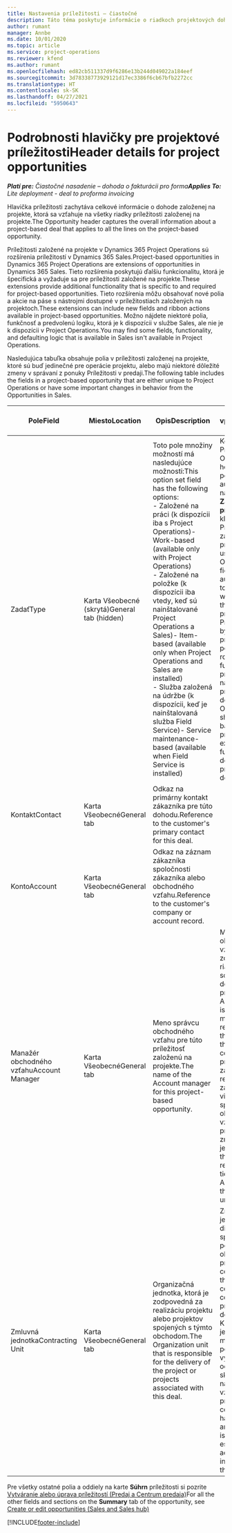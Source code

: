 ```yaml
---
title: Nastavenia príležitosti – čiastočné
description: Táto téma poskytuje informácie o riadkoch projektových dohôd a projektových príležitostí.
author: rumant
manager: Annbe
ms.date: 10/01/2020
ms.topic: article
ms.service: project-operations
ms.reviewer: kfend
ms.author: rumant
ms.openlocfilehash: ed82cb511337d9f6286e13b244d049022a184eef
ms.sourcegitcommit: 3d78338773929121d17ec3386f6cb67bfb2272cc
ms.translationtype: HT
ms.contentlocale: sk-SK
ms.lasthandoff: 04/27/2021
ms.locfileid: "5950643"
---
```

# <a name="header-details-for-project-opportunities"></a><span data-ttu-id="19297-103">Podrobnosti hlavičky pre projektové príležitosti</span><span class="sxs-lookup"><span data-stu-id="19297-103">Header details for project opportunities</span></span>

<span data-ttu-id="19297-104">_**Platí pre:** Čiastočné nasadenie – dohoda o fakturácii pro forma_</span><span class="sxs-lookup"><span data-stu-id="19297-104">_**Applies To:** Lite deployment - deal to proforma invoicing_</span></span>

<span data-ttu-id="19297-105">Hlavička príležitosti zachytáva celkové informácie o dohode založenej na projekte, ktorá sa vzťahuje na všetky riadky príležitosti založenej na projekte.</span><span class="sxs-lookup"><span data-stu-id="19297-105">The Opportunity header captures the overall information about a project-based deal that applies to all the lines on the project-based opportunity.</span></span>

<span data-ttu-id="19297-106">Príležitosti založené na projekte v Dynamics 365 Project Operations sú rozšírenia príležitostí v Dynamics 365 Sales.</span><span class="sxs-lookup"><span data-stu-id="19297-106">Project-based opportunities in Dynamics 365 Project Operations are extensions of opportunities in Dynamics 365 Sales.</span></span> <span data-ttu-id="19297-107">Tieto rozšírenia poskytujú ďalšiu funkcionalitu, ktorá je špecifická a vyžaduje sa pre príležitosti založené na projekte.</span><span class="sxs-lookup"><span data-stu-id="19297-107">These extensions provide additional functionality that is specific to and required for project-based opportunities.</span></span> <span data-ttu-id="19297-108">Tieto rozšírenia môžu obsahovať nové polia a akcie na páse s nástrojmi dostupné v príležitostiach založených na projektoch.</span><span class="sxs-lookup"><span data-stu-id="19297-108">These extensions can include new fields and ribbon actions available in project-based opportunities.</span></span> <span data-ttu-id="19297-109">Možno nájdete niektoré polia, funkčnosť a predvolenú logiku, ktorá je k dispozícii v službe Sales, ale nie je k dispozícii v Project Operations.</span><span class="sxs-lookup"><span data-stu-id="19297-109">You may find some fields, functionality, and defaulting logic that is available in Sales isn't available in Project Operations.</span></span>

<span data-ttu-id="19297-110">Nasledujúca tabuľka obsahuje polia v príležitosti založenej na projekte, ktoré sú buď jedinečné pre operácie projektu, alebo majú niektoré dôležité zmeny v správaní z ponuky Príležitosti v predaji.</span><span class="sxs-lookup"><span data-stu-id="19297-110">The following table includes the fields in a project-based opportunity that are either unique to Project Operations or have some important changes in behavior from the Opportunities in Sales.</span></span>

| <span data-ttu-id="19297-111">**Pole**</span><span class="sxs-lookup"><span data-stu-id="19297-111">**Field**</span></span> | <span data-ttu-id="19297-112">**Miesto**</span><span class="sxs-lookup"><span data-stu-id="19297-112">**Location**</span></span> | <span data-ttu-id="19297-113">**Opis**</span><span class="sxs-lookup"><span data-stu-id="19297-113">**Description**</span></span> | <span data-ttu-id="19297-114">**Nadväzujúci vplyv**</span><span class="sxs-lookup"><span data-stu-id="19297-114">**Downstream impact**</span></span> |
| --- | --- | --- | --- |
| <span data-ttu-id="19297-115">Zadať</span><span class="sxs-lookup"><span data-stu-id="19297-115">Type</span></span> | <span data-ttu-id="19297-116">Karta Všeobecné (skrytá)</span><span class="sxs-lookup"><span data-stu-id="19297-116">General tab (hidden)</span></span> | <span data-ttu-id="19297-117">Toto pole množiny možností má nasledujúce možnosti:</span><span class="sxs-lookup"><span data-stu-id="19297-117">This option set field has the following options:</span></span></br><span data-ttu-id="19297-118">- Založené na práci (k dispozícii iba s Project Operations)</span><span class="sxs-lookup"><span data-stu-id="19297-118">- Work-based (available only with Project Operations)</span></span></br><span data-ttu-id="19297-119">- Založené na položke (k dispozícii iba vtedy, keď sú nainštalované Project Operations a Sales)</span><span class="sxs-lookup"><span data-stu-id="19297-119">- Item-based (available only when Project Operations and Sales are installed)</span></span></br><span data-ttu-id="19297-120">- Služba založená na údržbe (k dispozícii, keď je nainštalovaná služba Field Service)</span><span class="sxs-lookup"><span data-stu-id="19297-120">- Service maintenance-based (available when Field Service is installed)</span></span> | <span data-ttu-id="19297-121">Keď použijete Project Operations, hodnota tohto poľa sa automaticky nastaví na **Založené na práci**, ktorá klasifikuje Príležitosť ako založenú na projekte.</span><span class="sxs-lookup"><span data-stu-id="19297-121">When you use Project Operations, this field value is automatically set to **Work-based** which classifies the Opportunity as project-based.</span></span> <span data-ttu-id="19297-122">Príležitosť by mala byť založená na projekte, aby boli povolené všetky rozšírenia a funkcie na základe projektu v procese následného predaja tejto dohody.</span><span class="sxs-lookup"><span data-stu-id="19297-122">An Opportunity should be project-based to enable all project-specific extensions and functionality in the downstream sales process for this deal.</span></span> |
| <span data-ttu-id="19297-123">Kontakt</span><span class="sxs-lookup"><span data-stu-id="19297-123">Contact</span></span> | <span data-ttu-id="19297-124">Karta Všeobecné</span><span class="sxs-lookup"><span data-stu-id="19297-124">General tab</span></span> | <span data-ttu-id="19297-125">Odkaz na primárny kontakt zákazníka pre túto dohodu.</span><span class="sxs-lookup"><span data-stu-id="19297-125">Reference to the customer's primary contact for this deal.</span></span> | |
| <span data-ttu-id="19297-126">Konto</span><span class="sxs-lookup"><span data-stu-id="19297-126">Account</span></span> | <span data-ttu-id="19297-127">Karta Všeobecné</span><span class="sxs-lookup"><span data-stu-id="19297-127">General tab</span></span> | <span data-ttu-id="19297-128">Odkaz na záznam zákazníka spoločnosti zákazníka alebo obchodného vzťahu.</span><span class="sxs-lookup"><span data-stu-id="19297-128">Reference to the customer's company or account record.</span></span> | |
| <span data-ttu-id="19297-129">Manažér obchodného vzťahu</span><span class="sxs-lookup"><span data-stu-id="19297-129">Account Manager</span></span> | <span data-ttu-id="19297-130">Karta Všeobecné</span><span class="sxs-lookup"><span data-stu-id="19297-130">General tab</span></span> | <span data-ttu-id="19297-131">Meno správcu obchodného vzťahu pre túto príležitosť založenú na projekte.</span><span class="sxs-lookup"><span data-stu-id="19297-131">The name of the Account manager for this project-based opportunity.</span></span> | <span data-ttu-id="19297-132">Manažér obchodného vzťahu je zodpovedný za riadenie vzťahov so zákazníkom po dokončení tohto projektu.</span><span class="sxs-lookup"><span data-stu-id="19297-132">The Account manager is responsible for managing the relationship with the customer through the completion of this project.</span></span> <span data-ttu-id="19297-133">Na základe rezervovateľného záznamu zdroja viazaného na správcu obchodného vzťahu je predvolená zmluvná jednotka.</span><span class="sxs-lookup"><span data-stu-id="19297-133">Based on the bookable resource record tied to the Account manager, the contracting unit is defaulted.</span></span> |
| <span data-ttu-id="19297-134">Zmluvná jednotka</span><span class="sxs-lookup"><span data-stu-id="19297-134">Contracting Unit</span></span> | <span data-ttu-id="19297-135">Karta Všeobecné</span><span class="sxs-lookup"><span data-stu-id="19297-135">General tab</span></span> | <span data-ttu-id="19297-136">Organizačná jednotka, ktorá je zodpovedná za realizáciu projektu alebo projektov spojených s týmto obchodom.</span><span class="sxs-lookup"><span data-stu-id="19297-136">The Organization unit that is responsible for the delivery of the project or projects associated with this deal.</span></span> | <span data-ttu-id="19297-137">Zmluvnou jednotkou je divízia spoločnosti, ktorá po uzatvorení obchodu dokončí projekt(-y).</span><span class="sxs-lookup"><span data-stu-id="19297-137">The contracting unit is the division of the company that will complete the project(s) after the deal is closed.</span></span> <span data-ttu-id="19297-138">Každá zmluvná jednotka má menu, ktorá sa používa na vykazovanie odhadovaných a skutočných nákladov vzniknutých počas projektu.</span><span class="sxs-lookup"><span data-stu-id="19297-138">Every contracting unit has a currency, and this currency is used to report estimated and actual costs incurred during the project.</span></span> |

<span data-ttu-id="19297-139">Pre všetky ostatné polia a oddiely na karte **Súhrn** príležitosti si pozrite [Vytváranie alebo úprava príležitostí (Predaj a Centrum predaja)](/dynamics365/sales-enterprise/create-edit-opportunity-sales)</span><span class="sxs-lookup"><span data-stu-id="19297-139">For all the other fields and sections on the **Summary** tab of the opportunity, see [Create or edit opportunities (Sales and Sales hub)](/dynamics365/sales-enterprise/create-edit-opportunity-sales)</span></span>


[!INCLUDE[footer-include](../../includes/footer-banner.md)]

